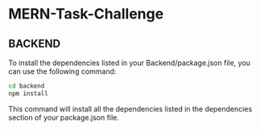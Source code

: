 ﻿# MERN-Task-Challenge


## BACKEND ##

To install the dependencies listed in your Backend/package.json file, you can use the following command:

```bash
cd backend
npm install
```
This command will install all the dependencies listed in the dependencies section of your package.json file.
